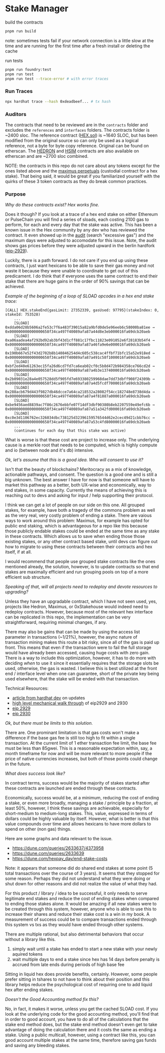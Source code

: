 # Stake Manager

build the contracts
```bash
pnpm run build
```

note: sometimes tests fail if your network connection is a little slow at the time and are running for the first time after a fresh install or deleting the cache

run tests
```bash
pnpm run foundry:test
pnpm run test
pnpm run test --trace-error # with error traces
```

### Run Traces

```bash
npx hardhat trace --hash 0xdeadbeef... # tx hash
```

### Auditors

The contracts that need to be reviewed are in the `contracts` folder and excludes the `references` and `interfaces` folders. The contracts folder is ~2400 sloc. The reference contract ([HEX.sol](https://etherscan.io/token/0x2b591e99afe9f32eaa6214f7b7629768c40eeb39#code)) is ~1640 SLOC, but has been modified from the original source so can only be used as a logical reference, not a byte for byte copy reference. Original can be found on etherscan. The [HEDRON](https://etherscan.io/token/0x3819f64f282bf135d62168c1e513280daf905e06#code) and [HSIM](https://etherscan.io/token/0x8bd3d1472a656e312e94fb1bbdd599b8c51d18e3#code) contracts are also available on etherscan and are ~2700 sloc combined.

NOTE: the contracts in this repo do not care about any tokens except for the ones listed above and the [maximus perpetuals](./contracts/MaximusStakeManager.sol#L30-L34) (custodial contract for a hex stake). That being said, it would be great if you familiarized yourself with the quirks of these 3 token contracts as they do break common practices.

### Purpose

_Why do these contracts exist? Hex works fine._

Does it though? If you look at a trace of a hex end stake on either Ethereum or PulseChain you will find a series of sloads, each costing 2100 gas to perform, for each and every day that the stake was active. This has been a known issue in the Hex community by any dev who has reviewed the contract. It even showed up in the [audit](https://hex.com/docs/HEX-Security-Audit-by-CoinFabrik-DEC2019.pdf) (search "excessive gas") and the maximum days were adjusted to accomodate for this issue. Note, the audit shows gas prices before they were adjusted upward in the berlin hardfork ([eip-2929](https://eips.ethereum.org/EIPS/eip-2929)).

Luckily, there is a path forward. I do not care if you end up using these contracts, I just want hexicans to be able to save their gas money and not waste it because they were unable to coordinate to get out of this predicament. I do think that if everyone uses the same contract to end their stake that there are huge gains in the order of 90% savings that can be achieved.

_Example of the beginning of a loop of SLOAD opcodes in a hex end stake trace:_
```
[CALL] HEX.stakeEnd{gasLimit: 27352339, gasUsed: 97795}(stakeIndex: 0, stakeId: 753528)
    ...
    [SLOAD]  0xdda06d28b5606a2fe53c7f6a483f39015a82a9bfd0de5e96eeb6c58000ba81ee → 0x000000000000000658f34ca497f40089afa87a44d8e3eb000016fa69dcb20aeb
    [SLOAD]  0xa06aadea4af292bd92ab3bf43d1cff881c17fbc11823e091052e6f28183b54f4 → 0x000000000000000658f34ca497f40089afa87a46fa9e6e000016fa69dcb20aeb
    [SLOAD]  0x190b667e52f43d2702b8b140846254d4c605c538cac4ffbf71bfc15a52e918ed → 0x000000000000000658f34ca497f40089afa87a491c58f1000016fa69dcb20aeb
    [SLOAD]  0xbf2ed40e61263ec15fa26d6cd7fd7ca6eab02cf0c5b8d472b984358ce766cd2d → 0x000000000000000658f34ca497f40089afa87a4b3e1374000016fa69dcb20aeb
    [SLOAD]  0x2b09031e28a4e057528dd5f905fd7e693380259968dae7dd73dbff908f24309b → 0x000000000000000658f34ca497f40089afa87a4d5fcdf7000016fa69dcb20aeb
    [SLOAD]  0x288acb679d443f9827db46dcce7a64ca218532a28082f54cc182748e8738d4da → 0x000000000000000658f34ca497f40089afa87a4f81887a000016fa69dcb20aeb
    [SLOAD]  0xbe9456aed8839ac7f86c2676ebbfe07f14df3dbf90380b8eb2207559e49efc6b → 0x000000000000000658f34ca497f40089afa87a51a342fd000016fa69dcb20aeb
    [SLOAD]  0xc0e3d1106762ec326034dbc738125d32396159576544d62e2cec49d21cbb76cc → 0x000000000000000658f34ca497f40089afa87a53c4fd80000016fa69dcb20aeb
    ...
    (continues for each day that this stake was active)
```

What is worse is that these cost are project to increase only. The underlying cause is a merkle root that needs to be computed, which is highly compute and io (between node and it's db) intensive.

_Ok, let's assume that this is a good idea. Who will consent to use it?_

Isn't that the beauty of blockchains? Meritocracy as a mix of knowledge, actionable pathways, and consent. The question is a good one and is still a big unknown. The best answer I have for now is that someone will have to market this pathway as a better, both UX-wise and economically, way to end stakes, in some capacity. Currently the means of achieving this is reaching out to devs and asking for input / help supporting their protocol.

I think we can get a lot of people on our side on this one. All grouped stakes, for example, have both a tragedy of the commons problem as well as the very real, very costly problem of ending a stake. There are vaious ways to work around this problem: Maximus, for example has opted for public end staking, which is advantageous for a repo like this because those publicly endable stakes could be ended at the same time as any stake in these contracts. Which allows us to save when ending those those existing stakes, or any other contract based stake, until devs can figure out how to migrate to using these contracts between their contracts and hex itself, if at all.

I would recommend that people use grouped stake contracts like the ones mentioned already, the solution, however, is to update contracts so that end stakes are maximally efficient and run grouping pools on top of a more efficient sub structure.

_Speaking of that, will all projects need to redeploy and devote resources to upgrading?_

Unless they have an upgradable contract, which I have not seen used, yes, projects like Hedron, Maximus, or 0xStakehouse would indeed need to redeploy contracts. However, because most of the relevant hex interface can be replicated in this repo, the implementation can be very straightforward, requiring minimal changes, if any.

There may also be gains that can be made by using the access list parameter in transactions (~1/21%), however, the async nature of transaction mining makes this route a bit risky, since all of the gas is paid up front. This means that even if the transaction were to fail the full storage would have already been accessed, causing huge costs with zero gain. There is a way to include this optimization, however, it has to do more with deciding _when_ to use it since it essentially requires that the storage slots be used, otherwise, the gas is wasted. I believe this is best utilized at the front end / interface level when one can guarantee, short of the private key being used elsewhere, that the stake will be ended with that transaction.

Technical Resources:
* [article from hardhat dev](https://hackmd.io/@fvictorio/gas-costs-after-berlin) on updates
* [high level mechanical walk through](https://www.youtube.com/watch?v=qQpvkxKso2E) of eip2929 and 2930
* [eip 2929](https://eips.ethereum.org/EIPS/eip-2929)
* [eip 2930](https://eips.ethereum.org/EIPS/eip-2930)

_Ok, but there must be limits to this solution._

There are. One prominant limitation is that gas costs won't make a difference if the base gas fee is still too high to fit within a single transaction. At the current limit of 1 ether transaction fee limit, the base fee must be less than 85gwei. This is a reasonable expectation within, say, a month timeframe for now and will be more relevant to more people if the price of native currencies increases, but both of those points could change in the future.

_What does success look like?_

In contract terms, success would be the majority of stakes started after these contracts are launched are ended through these contracts.

Economically, success would be, at a minimum, reducing the cost of ending a stake, or even more broadly, managing a stake / principle by a fraction, at least 50%, however, I think these savings are achievable, especially for short-medium to medium-long stakes. This, value, expressed in terms of dollars could be highly valuable by itself. However, what is better is that this value compounds over time and allows hexicans to have more dollars to spend on other (non gas) things.

Here are some graphs and data relevant to the issue.
* https://dune.com/queries/2633637/4373958
* https://dune.com/queries/2633639
* https://dune.com/hexpay_day/end-stake-costs

Note: it appears that someone did do shared end stakes at some point (5 total transactions over the course of 3 years). It seems that they stopped for some reason. Perhaps they did not understand what they were doing or shut down for other reasons and did not realize the value of what they had.

For this product / library / idea to be successful, it only needs to serve legitimate end stakes and reduce the cost of ending stakes when compared to ending those stakes alone. It would be amazing if all new stakes were to be created through this system, however, anyone who is able to use this to increase their shares and reduce their stake cost is a win in my book. A measurement of success could be to compare transactions ended through this system vs txs as they would have ended through other systems.

There are multiple rational, but also detrimental behaviors that occur without a library like this.
1. simply wait until a stake has ended to start a new stake with your newly aquired tokens
1. wait multiple days to end a stake since hex has 14 days before penalty is accrued from late ends during periods of high base fee

Sitting in liquid hex does provide benefits, certainly. However, some people prefer sitting in tshares to not have to think about their position and this library helps reduce the psychological cost of requiring one to add liquid hex after ending stakes.

_Doesn't the Good Accounting method fix this?_

No, in fact, it makes it worse, unless you get the cached SLOAD cost. If you look at the underlying code for the good accounting method, you'll find that in order to good account, you have to do all of the calculations that the stake end method does, but the stake end method doesn't even get to take advantage of doing the calculation there and it costs the same as ending a stake. Using a public multicall, however, using a contract like this, you can good account multiple stakes at the same time, therefore saving gas funds and saving any bleeding stakes.
